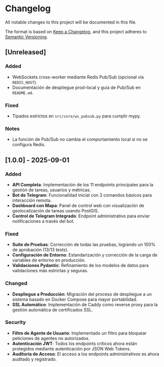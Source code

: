 # Changelog

All notable changes to this project will be documented in this file.

The format is based on [Keep a Changelog](https://keepachangelog.com/en/1.0.0/),
and this project adheres to [Semantic Versioning](https://semver.org/spec/v2.0.0.html).

## [Unreleased]

### Added
- WebSockets cross-worker mediante Redis Pub/Sub (opcional vía `REDIS_HOST`).
- Documentación de despliegue prod-local y guía de Pub/Sub en `README.md`.

### Fixed
- Tipados estrictos en `src/core/ws_pubsub.py` para cumplir mypy.

### Notes
- La función de Pub/Sub no cambia el comportamiento local si no se configura Redis.

## [1.0.0] - 2025-09-01

### Added
- **API Completa**: Implementación de los 11 endpoints principales para la gestión de tareas, usuarios y métricas.
- **Bot de Telegram**: Funcionalidad inicial con 3 comandos básicos para interacción remota.
- **Dashboard con Mapa**: Panel de control web con visualización de geolocalización de tareas usando PostGIS.
- **Control de Telegram Integrado**: Endpoint administrativo para enviar notificaciones a través del bot.

### Fixed
- **Suite de Pruebas**: Corrección de todas las pruebas, logrando un 100% de aprobación (13/13 tests).
- **Configuración de Entorno**: Estandarización y corrección de la carga de variables de entorno en producción.
- **Validaciones Pydantic**: Refinamiento de los modelos de datos para validaciones más estrictas y seguras.

### Changed
- **Despliegue a Producción**: Migración del proceso de despliegue a un sistema basado en Docker Compose para mayor portabilidad.
- **SSL Automático**: Implementación de Caddy como reverse proxy para la gestión automática de certificados SSL.

### Security
- **Filtro de Agente de Usuario**: Implementado un filtro para bloquear peticiones de agentes no autorizados.
- **Autenticación JWT**: Todos los endpoints críticos ahora están protegidos mediante autenticación por JSON Web Tokens.
- **Auditoría de Acceso**: El acceso a los endpoints administrativos es ahora auditado y registrado.
